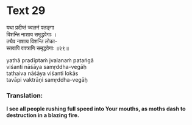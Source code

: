 # Text 29

यथा प्रदीप्तं ज्वलनं पतङ्गा  
विशन्ति नाशाय समृद्धवेगाः ।  
तथैव नाशाय विशन्ति लोका-  
स्तवापि वक्त्राणि समृद्धवेगाः ॥२९॥

yathā pradīptaḿ jvalanaḿ patańgā  
viśanti nāśāya samṛddha-vegāḥ  
tathaiva nāśāya viśanti lokās  
tavāpi vaktrāṇi samṛddha-vegāḥ



### Translation:

**I see all people rushing full speed into Your mouths, as moths dash to destruction in a blazing fire.**